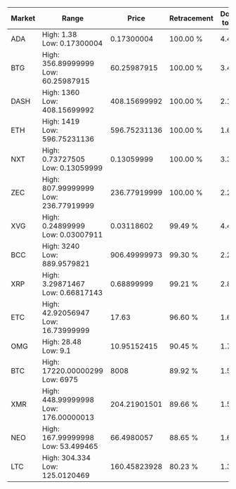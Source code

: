 | Market | Range | Price| Retracement | Doubles to 50% |
| --- | --- | --- | --- | --- |
| ADA | High: 1.38<br />Low: 0.17300004 | 0.17300004 | 100.00 % | 4.49 |
| BTG | High: 356.89999999<br />Low: 60.25987915 | 60.25987915 | 100.00 % | 3.46 |
| DASH | High: 1360<br />Low: 408.15699992 | 408.15699992 | 100.00 % | 2.17 |
| ETH | High: 1419<br />Low: 596.75231136 | 596.75231136 | 100.00 % | 1.69 |
| NXT | High: 0.73727505<br />Low: 0.13059999 | 0.13059999 | 100.00 % | 3.32 |
| ZEC | High: 807.99999999<br />Low: 236.77919999 | 236.77919999 | 100.00 % | 2.21 |
| XVG | High: 0.24899999<br />Low: 0.03007911 | 0.03118602 | 99.49 % | 4.47 |
| BCC | High: 3240<br />Low: 889.9579821 | 906.49999973 | 99.30 % | 2.28 |
| XRP | High: 3.29871467<br />Low: 0.66817143 | 0.68899999 | 99.21 % | 2.88 |
| ETC | High: 42.92056947<br />Low: 16.73999999 | 17.63 | 96.60 % | 1.69 |
| OMG | High: 28.48<br />Low: 9.1 | 10.95152415 | 90.45 % | 1.72 |
| BTC | High: 17220.00000299<br />Low: 6975 | 8008 | 89.92 % | 1.51 |
| XMR | High: 448.99999998<br />Low: 176.00000013 | 204.21901501 | 89.66 % | 1.53 |
| NEO | High: 167.99999998<br />Low: 53.499465 | 66.4980057 | 88.65 % | 1.67 |
| LTC | High: 304.334<br />Low: 125.0120469 | 160.45823928 | 80.23 % | 1.34 |
